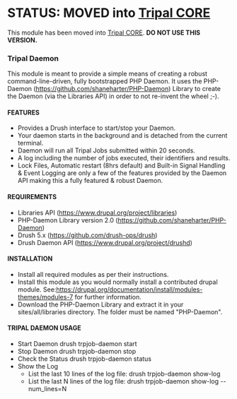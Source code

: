# STATUS: MOVED into [Tripal CORE](https://github.com/tripal/tripal/tree/7.x-3.x/tripal_daemon)

This module has been moved into [Tripal CORE](https://github.com/tripal/tripal/tree/7.x-3.x/tripal_daemon). 
**DO NOT USE THIS VERSION.**


### Tripal Daemon

This module is meant to provide a simple means of creating a robust
command-line-driven, fully bootstrapped PHP Daemon. It uses the PHP-Daemon
(https://github.com/shaneharter/PHP-Daemon) Library to create the Daemon (via
the Libraries API) in order to not re-invent the wheel ;-).


#### FEATURES
* Provides a Drush interface to start/stop your Daemon.
* Your daemon starts in the background and is detached from the current
   terminal.
* Daemon will run all Tripal Jobs submitted within 20 seconds.
* A log including the number of jobs executed, their identifiers and results.
* Lock Files, Automatic restart (8hrs default) and Built-in Signal Handling &
   Event Logging are only a few of the features provided by the Daemon API
   making this a fully featured & robust Daemon.

#### REQUIREMENTS
* Libraries API (https://www.drupal.org/project/libraries)
* PHP-Daemon Library version 2.0 (https://github.com/shaneharter/PHP-Daemon)
* Drush 5.x (https://github.com/drush-ops/drush)
* Drush Daemon API (https://www.drupal.org/project/drushd)

#### INSTALLATION
* Install all required modules as per their instructions.
* Install this module as you would normally install a contributed drupal
   module. See:https://drupal.org/documentation/install/modules-themes/modules-7
   for further information.
* Download the PHP-Daemon Library and extract it in your sites/all/libraries
   directory. The folder must be named "PHP-Daemon".

#### TRIPAL DAEMON USAGE
* Start Daemon
    drush trpjob-daemon start
* Stop Daemon
    drush trpjob-daemon stop
* Check the Status
    drush trpjob-daemon status
* Show the Log
   * List the last 10 lines of the log file:
      drush trpjob-daemon show-log
   * List the last N lines of the log file:
      drush trpjob-daemon show-log --num_lines=N
